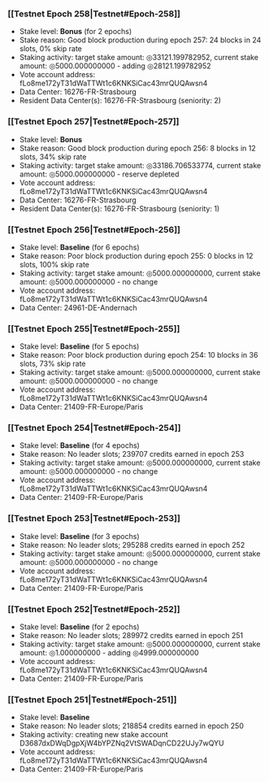 ### [[Testnet Epoch 258|Testnet#Epoch-258]]
* Stake level: **Bonus** (for 2 epochs)
* Stake reason: Good block production during epoch 257: 24 blocks in 24 slots, 0% skip rate
* Staking activity: target stake amount: ◎33121.199782952, current stake amount: ◎5000.000000000 - adding ◎28121.199782952
* Vote account address: fLo8me172yT31dWaTTWt1c6KNKSiCac43mrQUQAwsn4
* Data Center: 16276-FR-Strasbourg
* Resident Data Center(s): 16276-FR-Strasbourg (seniority: 2)
### [[Testnet Epoch 257|Testnet#Epoch-257]]
* Stake level: **Bonus**
* Stake reason: Good block production during epoch 256: 8 blocks in 12 slots, 34% skip rate
* Staking activity: target stake amount: ◎33186.706533774, current stake amount: ◎5000.000000000 - reserve depleted
* Vote account address: fLo8me172yT31dWaTTWt1c6KNKSiCac43mrQUQAwsn4
* Data Center: 16276-FR-Strasbourg
* Resident Data Center(s): 16276-FR-Strasbourg (seniority: 1)
### [[Testnet Epoch 256|Testnet#Epoch-256]]
* Stake level: **Baseline** (for 6 epochs)
* Stake reason: Poor block production during epoch 255: 0 blocks in 12 slots, 100% skip rate
* Staking activity: target stake amount: ◎5000.000000000, current stake amount: ◎5000.000000000 - no change
* Vote account address: fLo8me172yT31dWaTTWt1c6KNKSiCac43mrQUQAwsn4
* Data Center: 24961-DE-Andernach
### [[Testnet Epoch 255|Testnet#Epoch-255]]
* Stake level: **Baseline** (for 5 epochs)
* Stake reason: Poor block production during epoch 254: 10 blocks in 36 slots, 73% skip rate
* Staking activity: target stake amount: ◎5000.000000000, current stake amount: ◎5000.000000000 - no change
* Vote account address: fLo8me172yT31dWaTTWt1c6KNKSiCac43mrQUQAwsn4
* Data Center: 21409-FR-Europe/Paris
### [[Testnet Epoch 254|Testnet#Epoch-254]]
* Stake level: **Baseline** (for 4 epochs)
* Stake reason: No leader slots; 239707 credits earned in epoch 253
* Staking activity: target stake amount: ◎5000.000000000, current stake amount: ◎5000.000000000 - no change
* Vote account address: fLo8me172yT31dWaTTWt1c6KNKSiCac43mrQUQAwsn4
* Data Center: 21409-FR-Europe/Paris
### [[Testnet Epoch 253|Testnet#Epoch-253]]
* Stake level: **Baseline** (for 3 epochs)
* Stake reason: No leader slots; 295288 credits earned in epoch 252
* Staking activity: target stake amount: ◎5000.000000000, current stake amount: ◎5000.000000000 - no change
* Vote account address: fLo8me172yT31dWaTTWt1c6KNKSiCac43mrQUQAwsn4
* Data Center: 21409-FR-Europe/Paris
### [[Testnet Epoch 252|Testnet#Epoch-252]]
* Stake level: **Baseline** (for 2 epochs)
* Stake reason: No leader slots; 289972 credits earned in epoch 251
* Staking activity: target stake amount: ◎5000.000000000, current stake amount: ◎1.000000000 - adding ◎4999.000000000
* Vote account address: fLo8me172yT31dWaTTWt1c6KNKSiCac43mrQUQAwsn4
* Data Center: 21409-FR-Europe/Paris
### [[Testnet Epoch 251|Testnet#Epoch-251]]
* Stake level: **Baseline**
* Stake reason: No leader slots; 218854 credits earned in epoch 250
* Staking activity: creating new stake account D3687dxDWqDgpXjW4bYPZNq2VtSWADqnCD22UJy7wQYU
* Vote account address: fLo8me172yT31dWaTTWt1c6KNKSiCac43mrQUQAwsn4
* Data Center: 21409-FR-Europe/Paris